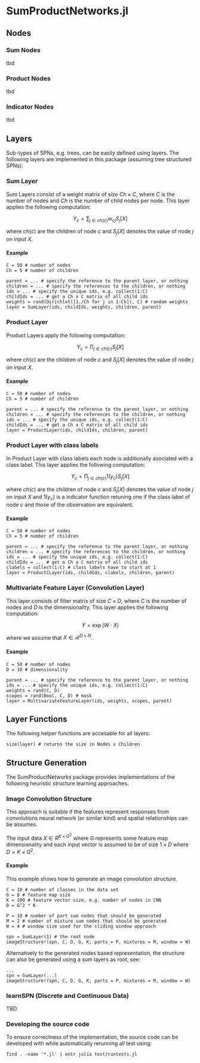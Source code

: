# SumProductNetworks.jl

## Nodes

### Sum Nodes
tbd
### Product Nodes
tbd
### Indicator Nodes
tbd
## Layers

Sub-types of SPNs, e.g. trees, can be easily defined using layers. The following layers are implemented in this package (assuming tree structured SPNs):

### Sum Layer
Sum Layers consist of a weight matrix of size $Ch \times C$, where $C$ is the number of nodes and $Ch$ is the number of child nodes per node. This layer applies the following computation:

$$
Y_c = \sum_{j \in ch(c)} w_{cj} S_j[X]
$$

where $ch(c)$ are the children of node $c$ and $S_{j}[X]$ denotes the value of node $j$ on input $X$.

#### Example
```
C = 50 # number of nodes
Ch = 5 # number of children

parent = ... # specify the reference to the parent layer, or nothing
children = ... # specify the references to the children, or nothing
ids = ... # specify the unique ids, e.g. collect(1:C)
childIds = ... # get a Ch x C matrix of all child ids
weights = rand(Dirichlet([1./Ch for j in 1:Ch]), C) # random weights
layer = SumLayer(ids, childIds, weights, children, parent)

```

### Product Layer
Product Layers apply the following computation:

$$
Y_c = \prod_{j \in ch(c)} S_j[X]
$$

where $ch(c)$ are the children of node $c$ and $S_{j}[X]$ denotes the value of node $j$ on input $X$.

#### Example
```
C = 50 # number of nodes
Ch = 5 # number of children

parent = ... # specify the reference to the parent layer, or nothing
children = ... # specify the references to the children, or nothing
ids = ... # specify the unique ids, e.g. collect(1:C)
childIds = ... # get a Ch x C matrix of all child ids
layer = ProductLayer(ids, childIds, children, parent)

```

### Product Layer with class labels
In Product Layer with class labels each node is additionally asociated with a class label. This layer applies the following computation:

$$
Y_c = \prod_{j \in ch(c)} \mathcal{1}(y_c)  S_j[X]
$$

where $ch(c)$ are the children of node $c$ and $S_{j}[X]$ denotes the value of node $j$ on input $X$ and $\mathcal{1}(y_c)$ is a indicator function retuning one if the class label of node $c$ and those of the observation are equivalent.

#### Example
```
C = 50 # number of nodes
Ch = 5 # number of children

parent = ... # specify the reference to the parent layer, or nothing
children = ... # specify the references to the children, or nothing
ids = ... # specify the unique ids, e.g. collect(1:C)
childIds = ... # get a Ch x C matrix of all child ids
clabels = collect(1:C) # class labels have to start at 1
layer = ProductCLayer(ids, childIds, clabels, children, parent)

```

### Multivariate Feature Layer (Convolution Layer)
This layer consists of filter matrix of size $C \times D$, where $C$ is the number of nodes and $D$ is the dimensionality. This layer applies the following computation:

$$
Y = \exp( W \cdot X )
$$

where we assume that $X \in \mathcal{R}^{D \times N}$.

#### Example
```
C = 50 # number of nodes
D = 10 # dimensionality

parent = ... # specify the reference to the parent layer, or nothing
ids = ... # specify the unique ids, e.g. collect(1:C)
weights = rand(C, D)
scopes = rand(Bool, C, D) # mask
layer = MultivariateFeatureLayer(ids, weights, scopes, parent)

```

## Layer Functions
The following helper functions are accesable for all layers:

```
size(layer) # returns the size in Nodes x Children
```

## Structure Generation
The SumProductNetworks package provides implementations of the following heuristic structure learning approaches.

### Image Convolution Structure
This approach is suitable if the features represent responses from convolutions neural network (or similar kind) and spatial relationships can be assumes.

The input data $X \in R^{K \times G^2}$ where $G$ represents some feature map dimensionality and each input vector is assumed to be of size $1 \times D$ where $D = K \times G^2$.

#### Example
This example shows how to generate an image convolution structure.

```
C = 10 # number of classes in the data set
G = 8 # feature map size
K = 100 # feature vector size, e.g. number of nodes in CNN
D = G^2 * K

P = 10 # number of part sum nodes that should be generated
M = 2 # number of mixture sum nodes that should be generated
W = 4 # window size used for the sliding window approach

spn = SumLayer(1) # the root node
imageStructure!(spn, C, D, G, K; parts = P, mixtures = M, window = W)
```

Alternatively to the generated nodes based representation, the structure can also be generated using a sum layers as root, see:

```
...
spn = SumLayer(...)
imageStructure!(spn, C, D, G, K; parts = P, mixtures = M, window = W)

```

### learnSPN (Discrete and Continuous Data)
TBD

### Developing the source code
To ensure correctness of the implementation, the source code can be developed with while automatically rerunning all test using:

```
find . -name '*.jl' | entr julia test/runtests.jl
```
